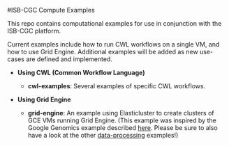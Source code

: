 #ISB-CGC Compute Examples

This repo contains computational examples for use in conjunction with the ISB-CGC platform.

Current examples include how to run CWL workflows on a single VM, and how to use Grid Engine.  Additional examples will be added as new use-cases are defined and implemented.


* **Using CWL (Common Workflow Language)**
  *  **cwl-examples**: Several examples of specific CWL workflows.


* **Using Grid Engine**  
  *  **grid-engine**: An example using Elasticluster to create clusters of GCE VMs running Grid Engine.  (This example was inspired by the Google Genomics example described [here](http://googlegenomics.readthedocs.org/en/latest/use_cases/run_samtools_over_many_files/).  Please be sure to also have a look at the other [data-processing](http://googlegenomics.readthedocs.org/en/latest/sections/process_data.html) examples!)
